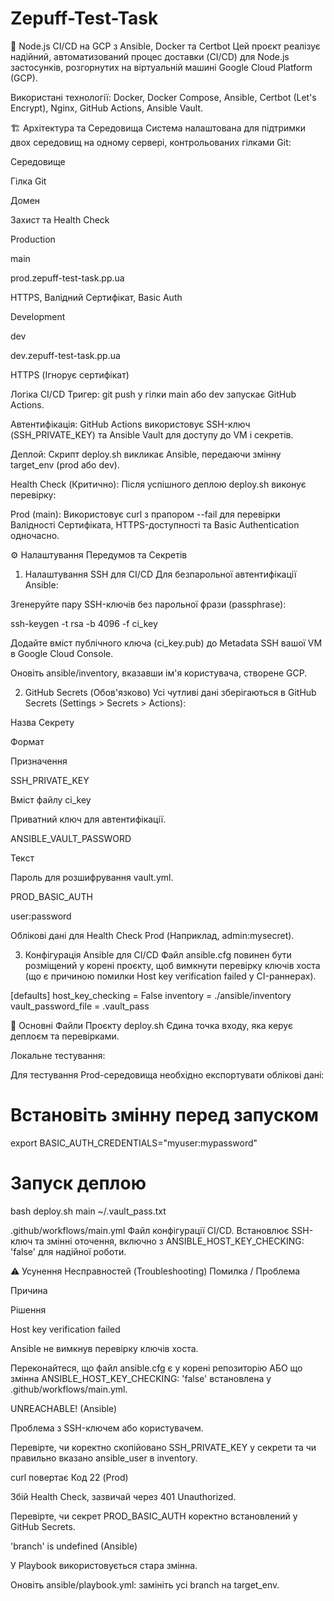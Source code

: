 # Zepuff-Test-Task
🚀 Node.js CI/CD на GCP з Ansible, Docker та Certbot
Цей проєкт реалізує надійний, автоматизований процес доставки (CI/CD) для Node.js застосунків, розгорнутих на віртуальній машині Google Cloud Platform (GCP).

Використані технології: Docker, Docker Compose, Ansible, Certbot (Let's Encrypt), Nginx, GitHub Actions, Ansible Vault.

🏗️ Архітектура та Середовища
Система налаштована для підтримки двох середовищ на одному сервері, контрольованих гілками Git:

Середовище

Гілка Git

Домен

Захист та Health Check

Production

main

prod.zepuff-test-task.pp.ua

HTTPS, Валідний Сертифікат, Basic Auth

Development

dev

dev.zepuff-test-task.pp.ua

HTTPS (Ігнорує сертифікат)

Логіка CI/CD
Тригер: git push у гілки main або dev запускає GitHub Actions.

Автентифікація: GitHub Actions використовує SSH-ключ (SSH_PRIVATE_KEY) та Ansible Vault для доступу до VM і секретів.

Деплой: Скрипт deploy.sh викликає Ansible, передаючи змінну target_env (prod або dev).

Health Check (Критично): Після успішного деплою deploy.sh виконує перевірку:

Prod (main): Використовує curl з прапором --fail для перевірки Валідності Сертифіката, HTTPS-доступності та Basic Authentication одночасно.

⚙️ Налаштування Передумов та Секретів
1. Налаштування SSH для CI/CD
Для безпарольної автентифікації Ansible:

Згенеруйте пару SSH-ключів без парольної фрази (passphrase):

ssh-keygen -t rsa -b 4096 -f ci_key

Додайте вміст публічного ключа (ci_key.pub) до Metadata SSH вашої VM в Google Cloud Console.

Оновіть ansible/inventory, вказавши ім'я користувача, створене GCP.

2. GitHub Secrets (Обов'язково)
Усі чутливі дані зберігаються в GitHub Secrets (Settings > Secrets > Actions):

Назва Секрету

Формат

Призначення

SSH_PRIVATE_KEY

Вміст файлу ci_key

Приватний ключ для автентифікації.

ANSIBLE_VAULT_PASSWORD

Текст

Пароль для розшифрування vault.yml.

PROD_BASIC_AUTH

user:password

Облікові дані для Health Check Prod (Наприклад, admin:mysecret).

3. Конфігурація Ansible для CI/CD
Файл ansible.cfg повинен бути розміщений у корені проєкту, щоб вимкнути перевірку ключів хоста (що є причиною помилки Host key verification failed у CI-раннерах).

[defaults]
host_key_checking = False
inventory = ./ansible/inventory
vault_password_file = .vault_pass

📄 Основні Файли Проєкту
deploy.sh
Єдина точка входу, яка керує деплоєм та перевірками.

Локальне тестування:

Для тестування Prod-середовища необхідно експортувати облікові дані:

# Встановіть змінну перед запуском
export BASIC_AUTH_CREDENTIALS="myuser:mypassword"

# Запуск деплою
bash deploy.sh main ~/.vault_pass.txt

.github/workflows/main.yml
Файл конфігурації CI/CD. Встановлює SSH-ключ та змінні оточення, включно з ANSIBLE_HOST_KEY_CHECKING: 'false' для надійної роботи.

⚠️ Усунення Несправностей (Troubleshooting)
Помилка / Проблема

Причина

Рішення

Host key verification failed

Ansible не вимкнув перевірку ключів хоста.

Переконайтеся, що файл ansible.cfg є у корені репозиторію АБО що змінна ANSIBLE_HOST_KEY_CHECKING: 'false' встановлена у .github/workflows/main.yml.

UNREACHABLE! (Ansible)

Проблема з SSH-ключем або користувачем.

Перевірте, чи коректно скопійовано SSH_PRIVATE_KEY у секрети та чи правильно вказано ansible_user в inventory.

curl повертає Код 22 (Prod)

Збій Health Check, зазвичай через 401 Unauthorized.

Перевірте, чи секрет PROD_BASIC_AUTH коректно встановлений у GitHub Secrets.

'branch' is undefined (Ansible)

У Playbook використовується стара змінна.

Оновіть ansible/playbook.yml: замініть усі branch на target_env.
